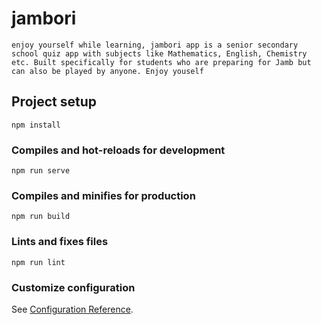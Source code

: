 # jambori

```
enjoy yourself while learning, jambori app is a senior secondary school quiz app with subjects like Mathematics, English, Chemistry etc. Built specifically for students who are preparing for Jamb but can also be played by anyone. Enjoy youself
```

## Project setup
```
npm install
```

### Compiles and hot-reloads for development
```
npm run serve
```

### Compiles and minifies for production
```
npm run build
```

### Lints and fixes files
```
npm run lint
```

### Customize configuration
See [Configuration Reference](https://cli.vuejs.org/config/).

